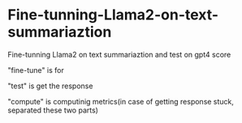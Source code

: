 # Fine-tunning-Llama2-on-text-summariaztion
Fine-tunning Llama2 on text summariaztion and test on gpt4 score

"fine-tune" is for 

"test" is get the response

"compute" is computinig metrics(in case of getting response stuck, separated these two parts)
